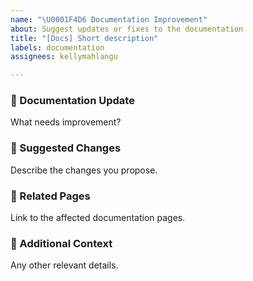 ```yaml
---
name: "\U0001F4D6 Documentation Improvement"
about: Suggest updates or fixes to the documentation
title: "[Docs] Short description"
labels: documentation
assignees: kellymahlangu

---
```


### 📖 Documentation Update  
What needs improvement?

### 📝 Suggested Changes  
Describe the changes you propose.

### 🔗 Related Pages  
Link to the affected documentation pages.

### 📌 Additional Context  
Any other relevant details.
